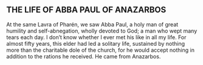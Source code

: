 ## THE LIFE OF ABBA PAUL OF ANAZARBOS

At the same Lavra of Pharén, we saw Abba Paul, a holy man of great humility and self-abnegation, wholly devoted to God; a man who wept many tears each day. I don’t know whether I ever met his like in all my life. For almost fifty years, this elder had led a solitary life, sustained by nothing more than the charitable dole of the church, for he would accept nothing in addition to the rations he received. He came from Anazarbos.
